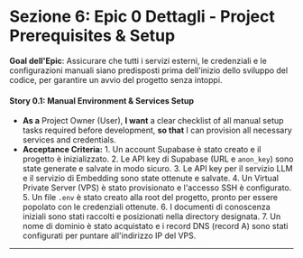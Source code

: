 # Sezione 6: Epic 0 Dettagli - Project Prerequisites & Setup

**Goal dell'Epic**: Assicurare che tutti i servizi esterni, le credenziali e le configurazioni manuali siano predisposti prima dell'inizio dello sviluppo del codice, per garantire un avvio del progetto senza intoppi.

#### **Story 0.1: Manual Environment & Services Setup**
*   **As a** Project Owner (User), **I want** a clear checklist of all manual setup tasks required before development, **so that** I can provision all necessary services and credentials.
*   **Acceptance Criteria:** 1. Un account Supabase è stato creato e il progetto è inizializzato. 2. Le API key di Supabase (URL e `anon_key`) sono state generate e salvate in modo sicuro. 3. Le API key per il servizio LLM e il servizio di Embedding sono state ottenute e salvate. 4. Un Virtual Private Server (VPS) è stato provisionato e l'accesso SSH è configurato. 5. Un file `.env` è stato creato alla root del progetto, pronto per essere popolato con le credenziali ottenute. 6. I documenti di conoscenza iniziali sono stati raccolti e posizionati nella directory designata. 7. Un nome di dominio è stato acquistato e i record DNS (record A) sono stati configurati per puntare all'indirizzo IP del VPS.

---

